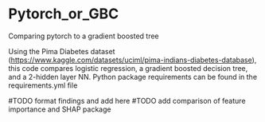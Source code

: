 # Pytorch_or_GBC
Comparing pytorch to a gradient boosted tree

Using the Pima Diabetes dataset (https://www.kaggle.com/datasets/uciml/pima-indians-diabetes-database), this code compares logistic regression, a gradient boosted decision tree, and a 2-hidden layer NN. Python package requirements can be found in the requirements.yml file

#TODO format findings and add here
#TODO add comparison of feature importance and SHAP package
